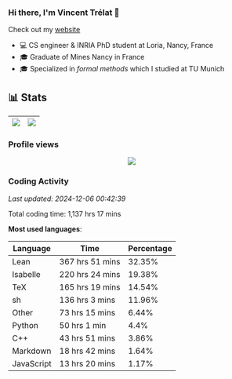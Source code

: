 ### Hi there, I'm Vincent Trélat 👋

Check out my [website](https://vtrelat.github.io)

-   💻 CS engineer & INRIA PhD student at Loria, Nancy, France
-   🎓 Graduate of Mines Nancy in France
-   🎓 Specialized in _formal methods_ which I studied at TU Munich

## 📊 **Stats**

| <img align="center" src="https://readme-stats.clckblog.space/api?username=VTrelat&show_icons=true&include_all_commits=true&theme=tokyonight&hide_border=true" /> | <img align="center" src="https://readme-stats.clckblog.space/api/top-langs/?username=VTrelat&layout=compact&theme=tokyonight&hide_border=true" /> |
| ---------------------------------------------------------------------------------------------------------------------------------------------------------------- | ------------------------------------------------------------------------------------------------------------------------------------------------- |

### Profile views

<p align="center">
 <img src="https://profile-counter.glitch.me/VTrelat/count.svg" />
</p>

<!--automations-->
### Coding Activity
_Last updated: 2024-12-06 00:42:39_

Total coding time: 1,137 hrs 17 mins

**Most used languages**:

| Language | Time | Percentage |
| ------------- | ------------- | ------------- |
| Lean | 367 hrs 51 mins | 32.35% |
| Isabelle | 220 hrs 24 mins | 19.38% |
| TeX | 165 hrs 19 mins | 14.54% |
| sh | 136 hrs 3 mins | 11.96% |
| Other | 73 hrs 15 mins | 6.44% |
| Python | 50 hrs 1 min | 4.4% |
| C++ | 43 hrs 51 mins | 3.86% |
| Markdown | 18 hrs 42 mins | 1.64% |
| JavaScript | 13 hrs 20 mins | 1.17% |

